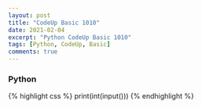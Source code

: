 ```yaml
---
layout: post
title: "CodeUp Basic 1010"
date: 2021-02-04
excerpt: "Python CodeUp Basic 1010"
tags: [Python, CodeUp, Basic]
comments: true
---
```


### Python
{% highlight css %}
print(int(input()))
{% endhighlight %}